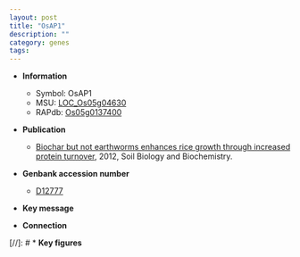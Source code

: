 ```yaml
---
layout: post
title: "OsAP1"
description: ""
category: genes
tags: 
---
```


* **Information**  
    + Symbol: OsAP1  
    + MSU: [LOC_Os05g04630](http://rice.plantbiology.msu.edu/cgi-bin/ORF_infopage.cgi?orf=LOC_Os05g04630)  
    + RAPdb: [Os05g0137400](http://rapdb.dna.affrc.go.jp/viewer/gbrowse_details/irgsp1?name=Os05g0137400)  

* **Publication**  
    + [Biochar but not earthworms enhances rice growth through increased protein turnover](http://www.ncbi.nlm.nih.gov/pubmed?term=Biochar+but+not+earthworms+enhances+rice+growth+through+increased+protein+turnover%5BTitle%5D), 2012, Soil Biology and Biochemistry.

* **Genbank accession number**  
    + [D12777](http://www.ncbi.nlm.nih.gov/nuccore/D12777)

* **Key message**  

* **Connection**  

[//]: # * **Key figures**  


